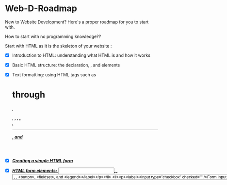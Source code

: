 # Web-D-Roadmap
New to Website Development? Here's a proper roadmap for you to start with.


How to start with no programming knowledge??


Start with HTML as it is the skeleton of your website : 


- [x] Introduction to HTML: understanding what HTML is and how it works

- [x] Basic HTML structure: the <!DOCTYPE html> declaration, <html>, <head> and <body> elements

- [x] Text formatting: using HTML tags such as <h1> through <h6>, <p>, <strong>, <em>, <u>, <br>, <hr>, and <pre>

- [x] Creating a simple HTML form

- [x] HTML form elements: <input>, <label>, <select>, <option>, <textarea>, <button>, <fieldset>, and <legend>

- [x] Form input types: text, password, radio buttons, checkboxes, submit buttons, and hidden fields

- [x] Ordered lists: <ol>, <li> tags

- [x] Unordered lists: <ul>, <li> tags

- [x] Definition lists: <dl>, <dt>, <dd> tags

- [x] Hyperlinks: <a> tag and its attributes (href, target, title, etc.)

- [x] External links: linking to other websites

- [x] Adding images to a web page: <img> tag and its attributes (src, alt, width, height)

- [x] Image formats: JPEG, PNG, GIF, SVG

- [x] Image optimization: reducing file size for faster loading times

- [x] Creating tables: <table>, <tr>, <th>, and <td> tags

- [x] Table attributes: border, cellspacing, cellpadding, and width
 
- [x] Table headers and footers: <thead>, <tbody>, <tfoot> tags

- [x] Semantic HTML: using HTML tags to add meaning to content

- [x] HTML5 structural elements: <header>, <nav>, <main>, <article>, <aside>, and <footer> tags

- [x] Accessibility: using semantic HTML for screen readers and other assistive technology

Now we want to give some styling ( colors, custom fonts ) to our website, so we need to learn CSS : 
 
- [x]

- [x]

- [x]

- [x]

- [x]

- [x]

- [x]

- [x]






